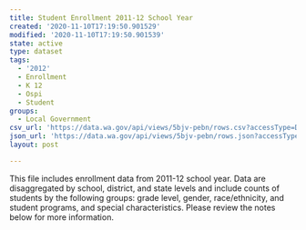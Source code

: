 ```yaml
---
title: Student Enrollment 2011-12 School Year
created: '2020-11-10T17:19:50.901529'
modified: '2020-11-10T17:19:50.901539'
state: active
type: dataset
tags:
  - '2012'
  - Enrollment
  - K 12
  - Ospi
  - Student
groups:
  - Local Government
csv_url: 'https://data.wa.gov/api/views/5bjv-pebn/rows.csv?accessType=DOWNLOAD'
json_url: 'https://data.wa.gov/api/views/5bjv-pebn/rows.json?accessType=DOWNLOAD'
layout: post

---
```

This file includes enrollment data from 2011-12 school year. Data are disaggregated by school, district, and state levels and include counts of students by the following groups: grade level, gender, race/ethnicity, and student programs, and special characteristics. Please review the notes below for more information.
